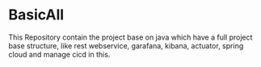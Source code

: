 # BasicAll
This Repository contain the project base on java which have a full project base structure, like rest webservice, garafana, kibana, actuator, spring cloud and manage cicd in this.
